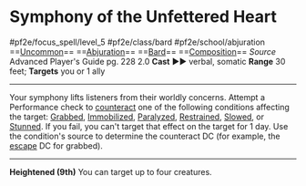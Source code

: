 # Symphony of the Unfettered Heart
#pf2e/focus_spell/level_5 #pf2e/class/bard #pf2e/school/abjuration 
==[Uncommon](rules/traits/uncommon.md)== ==[Abjuration](rules/traits/abjuration.md)== ==[Bard](rules/traits/bard.md)== ==[Composition](rules/traits/composition.md)==
*Source* Advanced Player's Guide pg. 228 2.0
**Cast** ►► verbal, somatic
**Range** 30 feet; **Targets** you or 1 ally

---
Your symphony lifts listeners from their worldly concerns. Attempt a Performance check to [counteract](rules/Counteracting.md) one of the following conditions affecting the target: [Grabbed](../../../Conditions/Grabbed.md), [Immobilized](../../../Conditions/Immobilized.md), [Paralyzed](../../../Conditions/Paralyzed.md), [Restrained](../../../Conditions/Restrained.md), [Slowed](../../../Conditions/Slowed.md), or [Stunned](../../../Conditions/Stunned.md). If you fail, you can't target that effect on the target for 1 day. Use the condition's source to determine the counteract DC (for example, the [escape](rules/actions/escape.md) DC for grabbed).

<hr>

**Heightened (9th)** You can target up to four creatures.